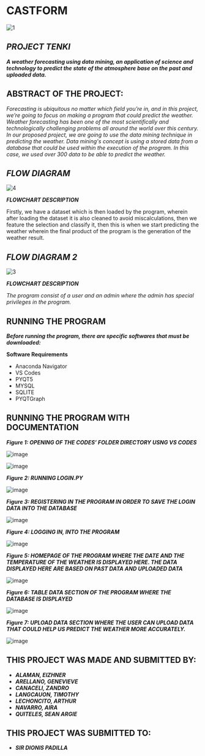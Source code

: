 # CASTFORM

![1](https://user-images.githubusercontent.com/63195930/80985937-7212df00-8e62-11ea-9e56-60f598c81981.png)

## *PROJECT TENKI*
***A weather forecasting using data mining, an application of science and technology to predict the state of the atmosphere base on the past and uploaded data.***



## ABSTRACT OF THE PROJECT:

*Forecasting is ubiquitous no matter which field you’re in, and in this project, we’re going to focus on making a program that could predict the weather. Weather forecasting has been one of the most scientifically and technologically challenging problems all around the world over this century.* 
*In our proposed project, we are going to use the data mining technique in predicting the weather. Data mining's concept is using a stored data from a database that could be used within the execution of the program. In this case, we used over 300 data to be able to predict the weather.*


## ***FLOW DIAGRAM***

![4](https://user-images.githubusercontent.com/63195930/81068181-844c5600-8f12-11ea-880a-afeb5724c61d.jpg)


***FLOWCHART DESCRIPTION***

Firstly, we have a dataset which is then loaded by the program, wherein after loading the dataset it is also cleaned to avoid miscalculations, then we feature the selection and classify it, then this is when we start predicting the weather wherein the final product of the program is the generation of the weather result.

## ***FLOW DIAGRAM 2***
![3](https://user-images.githubusercontent.com/63195930/81067103-bc529980-8f10-11ea-8883-de05eec6ac5f.jpg)


***FLOWCHART DESCRIPTION***

*The program consist of a user and an admin where the admin has special privileges in the program.*

## RUNNING THE PROGRAM

***Before running the program, there are specific softwares that must be downloaded:***

**Software Requirements**
- Anaconda Navigator
- VS Codes
- PYQT5
- MYSQL
- SQLITE 
- PYQTGraph

## RUNNING THE PROGRAM WITH DOCUMENTATION

***Figure 1: OPENING OF THE CODES’ FOLDER DIRECTORY USNG VS CODES***

![image](https://user-images.githubusercontent.com/63195930/81061902-bdcb9400-8f07-11ea-8cdc-b8900007f972.png)

![image](https://user-images.githubusercontent.com/63195930/81061919-c45a0b80-8f07-11ea-9e87-ee75fee9ae3e.png)

***Figure 2: RUNNING LOGIN.PY***

![image](https://user-images.githubusercontent.com/63195930/81061927-c6bc6580-8f07-11ea-84ae-7b6625abc14a.png)

***Figure 3: REGISTERING IN THE PROGRAM IN ORDER TO SAVE THE LOGIN DATA INTO THE DATABASE***

![image](https://user-images.githubusercontent.com/63195930/81061930-c8862900-8f07-11ea-946e-628f61431cc1.png)

***Figure 4: LOGGING IN, INTO THE PROGRAM***

![image](https://user-images.githubusercontent.com/63195930/81061936-cb811980-8f07-11ea-8a0f-f0d6a5dff2a3.png)

***Figure 5: HOMEPAGE OF THE PROGRAM WHERE THE DATE AND THE TEMPERATURE OF THE WEATHER IS DISPLAYED HERE. THE DATA DISPLAYED HERE ARE BASED ON PAST DATA AND UPLOADED DATA***

![image](https://user-images.githubusercontent.com/63195930/81062201-24e94880-8f08-11ea-9529-160a64c5cd3f.png)

***Figure 6: TABLE DATA SECTION OF THE PROGRAM WHERE THE DATABASE IS DISPLAYED***

![image](https://user-images.githubusercontent.com/63195930/81061950-d2a82780-8f07-11ea-9854-c591676024f2.png)

***Figure 7: UPLOAD DATA SECTION WHERE THE USER CAN UPLOAD DATA THAT COULD HELP US PREDICT THE WEATHER MORE ACCURATELY.***

![image](https://user-images.githubusercontent.com/63195930/81061958-d5a31800-8f07-11ea-9a5c-ccc75187ea17.png)


## THIS PROJECT WAS MADE AND SUBMITTED BY: 

- ***ALAMAN, EIZHNER***					
- ***ARELLANO, GENEVIEVE***
- ***CANACELI, ZANDRO***
- ***LANGCAUON, TIMOTHY***
- ***LECHONCITO, ARTHUR***
- ***NAVARRO, AIRA***
- ***QUITELES, SEAN ARGIE***

## THIS PROJECT WAS SUBMITTED TO:
- ***SIR DIONIS PADILLA***
